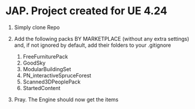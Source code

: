 # JAP. Project created for UE 4.24

1. Simply clone Repo
   
2. Add the following packs BY MARKETPLACE (without any extra settings) and, if not ignored by default, add their folders to your .gitignore
   1. FreeFurniturePack
   2. GoodSky
   3. ModularBuildingSet
   4. PN_interactiveSpruceForest
   5. Scanned3DPeoplePack
   6. StartedContent

3. Pray. The Engine should now get the items
